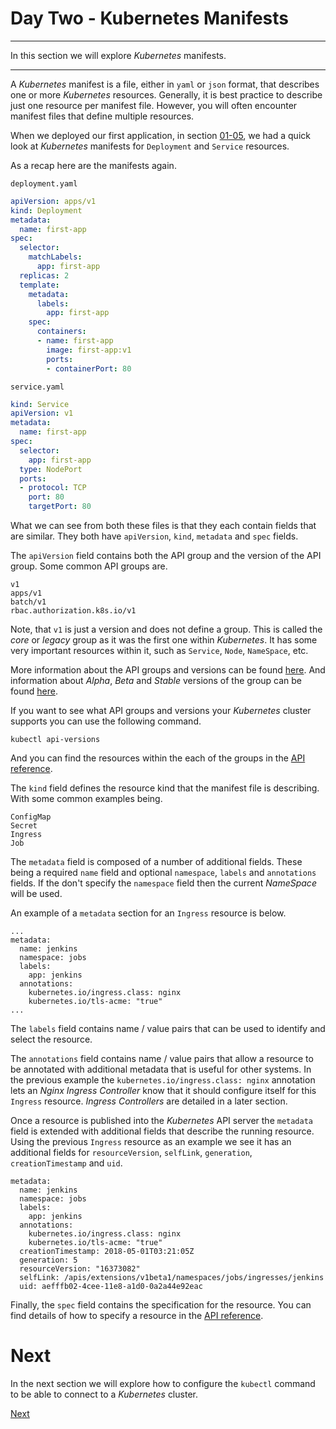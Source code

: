 # Day Two - Kubernetes Manifests

---

In this section we will explore _Kubernetes_ manifests.

---


A _Kubernetes_ manifest is a file, either in `yaml` or `json` format, that describes one or more _Kubernetes_ resources.  Generally,  it is best practice to describe just one resource per manifest file.  However, you will often encounter manifest files that define multiple resources.

When we deployed our first application, in section [01-05](../01-getting-started-with-kubernetes/01-05.md), we had a quick look at _Kubernetes_ manifests for `Deployment` and `Service` resources.

As a recap here are the manifests again.

`deployment.yaml`

```yaml
apiVersion: apps/v1 
kind: Deployment
metadata:
  name: first-app
spec:
  selector:
    matchLabels:
      app: first-app
  replicas: 2
  template:
    metadata:
      labels:
        app: first-app
    spec:
      containers:
      - name: first-app
        image: first-app:v1
        ports:
        - containerPort: 80
```

`service.yaml`

```yaml
kind: Service
apiVersion: v1
metadata:
  name: first-app
spec:
  selector:
    app: first-app
  type: NodePort
  ports:
  - protocol: TCP
    port: 80
    targetPort: 80
```

What we can see from both these files is that they each contain fields that are similar. They both have `apiVersion`, `kind`, `metadata` and `spec` fields.

The `apiVersion` field contains both the API group and the version of the API group.  Some common API groups are.

```console
v1
apps/v1
batch/v1
rbac.authorization.k8s.io/v1
```

Note, that `v1` is just a version and does not define a group.  This is called the _core_ or _legacy_ group as it was the first one within _Kubernetes_.  It has some very important resources within it, such as `Service`, `Node`, `NameSpace`, etc.

More information about the API groups and versions can be found [here](https://kubernetes.io/docs/reference/using-api/api-overview/).  And information about _Alpha_, _Beta_ and _Stable_ versions of the group can be found [here](https://github.com/kubernetes/community/blob/master/contributors/devel/api_changes.md#alpha-beta-and-stable-versions).

If you want to see what API groups and versions your _Kubernetes_ cluster supports you can use the following command.

```console
kubectl api-versions
```

And you can find the resources within the each of the groups in the [API reference](https://kubernetes.io/docs/reference/generated/kubernetes-api/v1.11/).

The `kind` field defines the resource kind that the manifest file is describing.  With some common examples being.

```console
ConfigMap
Secret
Ingress
Job
```

The `metadata` field is composed of a number of additional fields.  These being a required `name` field and optional `namespace`, `labels` and `annotations` fields.  If the don't specify the `namespace` field then the current _NameSpace_ will be used.

An example of a `metadata` section for an `Ingress` resource is below.

```console
...
metadata:
  name: jenkins
  namespace: jobs
  labels:
    app: jenkins
  annotations:
    kubernetes.io/ingress.class: nginx
    kubernetes.io/tls-acme: "true"
...
```

The `labels` field contains name / value pairs that can be used to identify and select the resource.

The `annotations` field contains name / value pairs that allow a resource to be annotated with additional metadata that is useful for other systems.  In the previous example the `kubernetes.io/ingress.class: nginx` annotation lets an _Nginx Ingress Controller_ know that it should configure itself for this `Ingress` resource.  _Ingress Controllers_ are detailed in a later section.

Once a resource is published into the _Kubernetes_ API server the `metadata` field is extended with additional fields that describe the running resource.  Using the previous `Ingress` resource as an example we see it has an additional fields for `resourceVersion`, `selfLink`, `generation`, `creationTimestamp` and `uid`.

```console
metadata:
  name: jenkins
  namespace: jobs
  labels:
    app: jenkins
  annotations:
    kubernetes.io/ingress.class: nginx
    kubernetes.io/tls-acme: "true"
  creationTimestamp: 2018-05-01T03:21:05Z
  generation: 5
  resourceVersion: "16373082"
  selfLink: /apis/extensions/v1beta1/namespaces/jobs/ingresses/jenkins
  uid: aefffb02-4cee-11e8-a1d0-0a2a44e92eac
```

Finally, the `spec` field contains the specification for the resource.  You can find details of how to specify a resource in the [API reference](https://kubernetes.io/docs/reference/generated/kubernetes-api/v1.11/).


# Next

In the next section we will explore how to configure the `kubectl` command to be able to connect to a _Kubernetes_ cluster.

[Next](02-04.md)